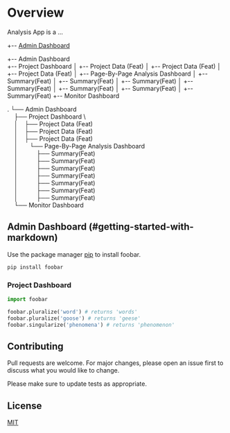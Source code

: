 # Overview

Analysis App is a ...



+-- [Admin Dashboard](#getting-started-with-markdown)

+-- Admin Dashboard
\
+-- Project Dashboard
    │   +-- Project Data (Feat)
    │   +-- Project Data (Feat)
    │   +-- Project Data (Feat)
    │       +-- Page-By-Page Analysis Dashboard
    │           +-- Summary(Feat)
    │           +-- Summary(Feat)
    │           +-- Summary(Feat)
    │           +-- Summary(Feat)
    │           +-- Summary(Feat)
    │           +-- Summary(Feat)
    │           +-- Summary(Feat)
    +-- Monitor Dashboard


.
└── Admin Dashboard
\
&nbsp;&nbsp;&nbsp;&nbsp;├── Project Dashboard
\    
&nbsp;&nbsp;&nbsp;&nbsp;│&nbsp;&nbsp;&nbsp;&nbsp;├── Project Data (Feat)
\
&nbsp;&nbsp;&nbsp;&nbsp;│&nbsp;&nbsp;&nbsp;&nbsp;├── Project Data (Feat)
\
&nbsp;&nbsp;&nbsp;&nbsp;│&nbsp;&nbsp;&nbsp;&nbsp;├── Project Data (Feat)
\
&nbsp;&nbsp;&nbsp;&nbsp;│&nbsp;&nbsp;&nbsp;&nbsp;&nbsp;&nbsp;&nbsp;└── Page-By-Page Analysis Dashboard
\
&nbsp;&nbsp;&nbsp;&nbsp;│&nbsp;&nbsp;&nbsp;&nbsp;&nbsp;&nbsp;&nbsp;&nbsp;&nbsp;&nbsp;&nbsp;├── Summary(Feat)
\
&nbsp;&nbsp;&nbsp;&nbsp;│&nbsp;&nbsp;&nbsp;&nbsp;&nbsp;&nbsp;&nbsp;&nbsp;&nbsp;&nbsp;&nbsp;├── Summary(Feat)
\
&nbsp;&nbsp;&nbsp;&nbsp;│&nbsp;&nbsp;&nbsp;&nbsp;&nbsp;&nbsp;&nbsp;&nbsp;&nbsp;&nbsp;&nbsp;├── Summary(Feat)
\
&nbsp;&nbsp;&nbsp;&nbsp;│&nbsp;&nbsp;&nbsp;&nbsp;&nbsp;&nbsp;&nbsp;&nbsp;&nbsp;&nbsp;&nbsp;├── Summary(Feat)
\
&nbsp;&nbsp;&nbsp;&nbsp;│&nbsp;&nbsp;&nbsp;&nbsp;&nbsp;&nbsp;&nbsp;&nbsp;&nbsp;&nbsp;&nbsp;├── Summary(Feat)
\
&nbsp;&nbsp;&nbsp;&nbsp;│&nbsp;&nbsp;&nbsp;&nbsp;&nbsp;&nbsp;&nbsp;&nbsp;&nbsp;&nbsp;&nbsp;├── Summary(Feat)
\
&nbsp;&nbsp;&nbsp;&nbsp;│&nbsp;&nbsp;&nbsp;&nbsp;&nbsp;&nbsp;&nbsp;&nbsp;&nbsp;&nbsp;&nbsp;├── Summary(Feat)
\
&nbsp;&nbsp;&nbsp;&nbsp;└── Monitor Dashboard





## Admin Dashboard (#getting-started-with-markdown)

Use the package manager [pip](https://pip.pypa.io/en/stable/) to install foobar.

```bash
pip install foobar
```

### Project Dashboard

```python
import foobar

foobar.pluralize('word') # returns 'words'
foobar.pluralize('goose') # returns 'geese'
foobar.singularize('phenomena') # returns 'phenomenon'
```

## Contributing
Pull requests are welcome. For major changes, please open an issue first to discuss what you would like to change.

Please make sure to update tests as appropriate.

## License
[MIT](https://choosealicense.com/licenses/mit/)
